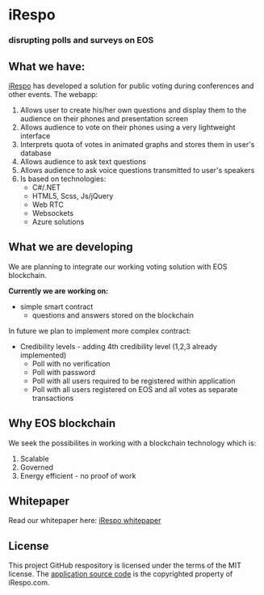 # iRespo
### disrupting polls and surveys on EOS

## What we have:
[iRespo](http://irespo.com) has developed a solution for public voting during conferences and other events.
The webapp:
1. Allows user to create his/her own questions and display them to the audience on their phones and presentation screen
2. Allows audience to vote on their phones using a very lightweight interface
3. Interprets quota of votes in animated graphs and stores them in user's database
4. Allows audience to ask text questions
5. Allows audience to ask voice questions transmitted to user's speakers
6. Is based on technologies:
    - C#/.NET
    - HTML5, Scss, Js/jQuery
    - Web RTC
    - Websockets
    - Azure solutions
  
  
 ## What we are developing
 We are planning to integrate our working voting solution with EOS blockchain. 
 
 **Currently we are working on:**
   - simple smart contract
       - questions and answers stored on the blockchain
    
In future we plan to implement more complex contract:
   - Credibility levels - adding 4th credibility level (1,2,3 already implemented)
       - Poll with no verification
       - Poll with password
       - Poll with all users required to be registered within application
       - Poll with all users registered on EOS and all votes as separate transactions

## Why EOS blockchain
We seek the possibilites in working with a blockchain technology which is:
1. Scalable
2. Governed
3. Energy efficient - no proof of work

## Whitepaper
Read our whitepaper here:
[iRespo whitepaper](https://docs.google.com/document/d/1NbiPtC9r5CQGNz0pPl2mGnh5IJ3Xh8giKyk52SRhWO4/edit)

## License
This project GitHub respository is licensed under the terms of the MIT license.
The [application source code](http://irespo.com) is the copyrighted property of iRespo.com.
